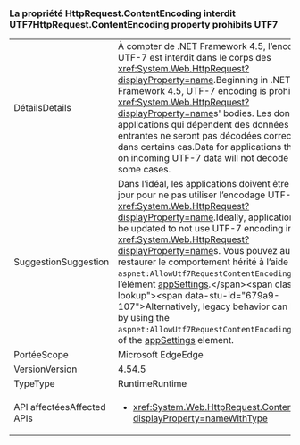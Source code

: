 ### <a name="httprequestcontentencoding-property-prohibits-utf7"></a><span data-ttu-id="679a9-101">La propriété HttpRequest.ContentEncoding interdit UTF7</span><span class="sxs-lookup"><span data-stu-id="679a9-101">HttpRequest.ContentEncoding property prohibits UTF7</span></span>

|   |   |
|---|---|
|<span data-ttu-id="679a9-102">Détails</span><span class="sxs-lookup"><span data-stu-id="679a9-102">Details</span></span>|<span data-ttu-id="679a9-103">À compter de .NET Framework 4.5, l’encodage UTF-7 est interdit dans le corps des <xref:System.Web.HttpRequest?displayProperty=name>.</span><span class="sxs-lookup"><span data-stu-id="679a9-103">Beginning in .NET Framework 4.5, UTF-7 encoding is prohibited in <xref:System.Web.HttpRequest?displayProperty=name>s' bodies.</span></span> <span data-ttu-id="679a9-104">Les données des applications qui dépendent des données UTF-7 entrantes ne seront pas décodées correctement dans certains cas.</span><span class="sxs-lookup"><span data-stu-id="679a9-104">Data for applications that depend on incoming UTF-7 data will not decode properly in some cases.</span></span>|
|<span data-ttu-id="679a9-105">Suggestion</span><span class="sxs-lookup"><span data-stu-id="679a9-105">Suggestion</span></span>|<span data-ttu-id="679a9-106">Dans l’idéal, les applications doivent être mises à jour pour ne pas utiliser l’encodage UTF-7 dans les <xref:System.Web.HttpRequest?displayProperty=name>.</span><span class="sxs-lookup"><span data-stu-id="679a9-106">Ideally, applications should be updated to not use UTF-7 encoding in <xref:System.Web.HttpRequest?displayProperty=name>s.</span></span> <span data-ttu-id="679a9-107">Vous pouvez aussi restaurer le comportement hérité à l’aide de l’attribut <code>aspnet:AllowUtf7RequestContentEncoding</code> de l’élément [appSettings](https://msdn.microsoft.com/library/hh975440(v=vs.110).aspx).</span><span class="sxs-lookup"><span data-stu-id="679a9-107">Alternatively, legacy behavior can be restored by using the <code>aspnet:AllowUtf7RequestContentEncoding</code> attribute of the [appSettings](https://msdn.microsoft.com/library/hh975440(v=vs.110).aspx) element.</span></span>|
|<span data-ttu-id="679a9-108">Portée</span><span class="sxs-lookup"><span data-stu-id="679a9-108">Scope</span></span>|<span data-ttu-id="679a9-109">Microsoft Edge</span><span class="sxs-lookup"><span data-stu-id="679a9-109">Edge</span></span>|
|<span data-ttu-id="679a9-110">Version</span><span class="sxs-lookup"><span data-stu-id="679a9-110">Version</span></span>|<span data-ttu-id="679a9-111">4.5</span><span class="sxs-lookup"><span data-stu-id="679a9-111">4.5</span></span>|
|<span data-ttu-id="679a9-112">Type</span><span class="sxs-lookup"><span data-stu-id="679a9-112">Type</span></span>|<span data-ttu-id="679a9-113">Runtime</span><span class="sxs-lookup"><span data-stu-id="679a9-113">Runtime</span></span>|
|<span data-ttu-id="679a9-114">API affectées</span><span class="sxs-lookup"><span data-stu-id="679a9-114">Affected APIs</span></span>|<ul><li><xref:System.Web.HttpRequest.ContentEncoding?displayProperty=nameWithType></li></ul>|

